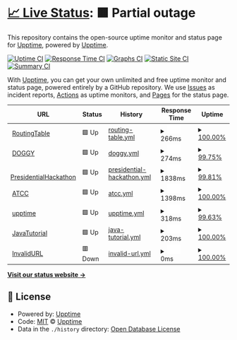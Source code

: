 # [📈 Live Status](https://demo.upptime.js.org): <!--live status--> **🟧 Partial outage**

This repository contains the open-source uptime monitor and status page for [Upptime](https://upptime.js.org), powered by [Upptime](https://github.com/upptime/upptime).

[![Uptime CI](https://github.com/upptime/upptime/workflows/Uptime%20CI/badge.svg)](https://github.com/upptime/upptime/actions?query=workflow%3A%22Uptime+CI%22)
[![Response Time CI](https://github.com/upptime/upptime/workflows/Response%20Time%20CI/badge.svg)](https://github.com/upptime/upptime/actions?query=workflow%3A%22Response+Time+CI%22)
[![Graphs CI](https://github.com/upptime/upptime/workflows/Graphs%20CI/badge.svg)](https://github.com/upptime/upptime/actions?query=workflow%3A%22Graphs+CI%22)
[![Static Site CI](https://github.com/upptime/upptime/workflows/Static%20Site%20CI/badge.svg)](https://github.com/upptime/upptime/actions?query=workflow%3A%22Static+Site+CI%22)
[![Summary CI](https://github.com/upptime/upptime/workflows/Summary%20CI/badge.svg)](https://github.com/upptime/upptime/actions?query=workflow%3A%22Summary+CI%22)

With [Upptime](https://upptime.js.org), you can get your own unlimited and free uptime monitor and status page, powered entirely by a GitHub repository. We use [Issues](https://github.com/upptime/upptime/issues) as incident reports, [Actions](https://github.com/upptime/upptime/actions) as uptime monitors, and [Pages](https://demo.upptime.js.org) for the status page.

<!--start: status pages-->
<!-- This summary is generated by Upptime (https://github.com/upptime/upptime) -->
<!-- Do not edit this manually, your changes will be overwritten -->
<!-- prettier-ignore -->
| URL | Status | History | Response Time | Uptime |
| --- | ------ | ------- | ------------- | ------ |
| <img alt="" src="https://favicons.githubusercontent.com/zh.wikipedia.org" height="13"> [RoutingTable](https://zh.wikipedia.org/zh-tw/路由表) | 🟩 Up | [routing-table.yml](https://github.com/kuan0323/uppptime/commits/HEAD/history/routing-table.yml) | <details><summary><img alt="Response time graph" src="./graphs/routing-table/response-time-week.png" height="20"> 266ms</summary><br><a href="https://demo.upptime.js.org/history/routing-table"><img alt="Response time 265" src="https://img.shields.io/endpoint?url=https%3A%2F%2Fraw.githubusercontent.com%2Fkuan0323%2Fuppptime%2FHEAD%2Fapi%2Frouting-table%2Fresponse-time.json"></a><br><a href="https://demo.upptime.js.org/history/routing-table"><img alt="24-hour response time 215" src="https://img.shields.io/endpoint?url=https%3A%2F%2Fraw.githubusercontent.com%2Fkuan0323%2Fuppptime%2FHEAD%2Fapi%2Frouting-table%2Fresponse-time-day.json"></a><br><a href="https://demo.upptime.js.org/history/routing-table"><img alt="7-day response time 266" src="https://img.shields.io/endpoint?url=https%3A%2F%2Fraw.githubusercontent.com%2Fkuan0323%2Fuppptime%2FHEAD%2Fapi%2Frouting-table%2Fresponse-time-week.json"></a><br><a href="https://demo.upptime.js.org/history/routing-table"><img alt="30-day response time 265" src="https://img.shields.io/endpoint?url=https%3A%2F%2Fraw.githubusercontent.com%2Fkuan0323%2Fuppptime%2FHEAD%2Fapi%2Frouting-table%2Fresponse-time-month.json"></a><br><a href="https://demo.upptime.js.org/history/routing-table"><img alt="1-year response time 265" src="https://img.shields.io/endpoint?url=https%3A%2F%2Fraw.githubusercontent.com%2Fkuan0323%2Fuppptime%2FHEAD%2Fapi%2Frouting-table%2Fresponse-time-year.json"></a></details> | <details><summary><a href="https://demo.upptime.js.org/history/routing-table">100.00%</a></summary><a href="https://demo.upptime.js.org/history/routing-table"><img alt="All-time uptime 100.00%" src="https://img.shields.io/endpoint?url=https%3A%2F%2Fraw.githubusercontent.com%2Fkuan0323%2Fuppptime%2FHEAD%2Fapi%2Frouting-table%2Fuptime.json"></a><br><a href="https://demo.upptime.js.org/history/routing-table"><img alt="24-hour uptime 100.00%" src="https://img.shields.io/endpoint?url=https%3A%2F%2Fraw.githubusercontent.com%2Fkuan0323%2Fuppptime%2FHEAD%2Fapi%2Frouting-table%2Fuptime-day.json"></a><br><a href="https://demo.upptime.js.org/history/routing-table"><img alt="7-day uptime 100.00%" src="https://img.shields.io/endpoint?url=https%3A%2F%2Fraw.githubusercontent.com%2Fkuan0323%2Fuppptime%2FHEAD%2Fapi%2Frouting-table%2Fuptime-week.json"></a><br><a href="https://demo.upptime.js.org/history/routing-table"><img alt="30-day uptime 100.00%" src="https://img.shields.io/endpoint?url=https%3A%2F%2Fraw.githubusercontent.com%2Fkuan0323%2Fuppptime%2FHEAD%2Fapi%2Frouting-table%2Fuptime-month.json"></a><br><a href="https://demo.upptime.js.org/history/routing-table"><img alt="1-year uptime 100.00%" src="https://img.shields.io/endpoint?url=https%3A%2F%2Fraw.githubusercontent.com%2Fkuan0323%2Fuppptime%2FHEAD%2Fapi%2Frouting-table%2Fuptime-year.json"></a></details>
| <img alt="" src="https://favicons.githubusercontent.com/coinmarketcap.com" height="13"> [DOGGY](https://coinmarketcap.com/zh-tw/currencies/doggy/) | 🟩 Up | [doggy.yml](https://github.com/kuan0323/uppptime/commits/HEAD/history/doggy.yml) | <details><summary><img alt="Response time graph" src="./graphs/doggy/response-time-week.png" height="20"> 274ms</summary><br><a href="https://demo.upptime.js.org/history/doggy"><img alt="Response time 384" src="https://img.shields.io/endpoint?url=https%3A%2F%2Fraw.githubusercontent.com%2Fkuan0323%2Fuppptime%2FHEAD%2Fapi%2Fdoggy%2Fresponse-time.json"></a><br><a href="https://demo.upptime.js.org/history/doggy"><img alt="24-hour response time 468" src="https://img.shields.io/endpoint?url=https%3A%2F%2Fraw.githubusercontent.com%2Fkuan0323%2Fuppptime%2FHEAD%2Fapi%2Fdoggy%2Fresponse-time-day.json"></a><br><a href="https://demo.upptime.js.org/history/doggy"><img alt="7-day response time 274" src="https://img.shields.io/endpoint?url=https%3A%2F%2Fraw.githubusercontent.com%2Fkuan0323%2Fuppptime%2FHEAD%2Fapi%2Fdoggy%2Fresponse-time-week.json"></a><br><a href="https://demo.upptime.js.org/history/doggy"><img alt="30-day response time 384" src="https://img.shields.io/endpoint?url=https%3A%2F%2Fraw.githubusercontent.com%2Fkuan0323%2Fuppptime%2FHEAD%2Fapi%2Fdoggy%2Fresponse-time-month.json"></a><br><a href="https://demo.upptime.js.org/history/doggy"><img alt="1-year response time 384" src="https://img.shields.io/endpoint?url=https%3A%2F%2Fraw.githubusercontent.com%2Fkuan0323%2Fuppptime%2FHEAD%2Fapi%2Fdoggy%2Fresponse-time-year.json"></a></details> | <details><summary><a href="https://demo.upptime.js.org/history/doggy">99.75%</a></summary><a href="https://demo.upptime.js.org/history/doggy"><img alt="All-time uptime 99.88%" src="https://img.shields.io/endpoint?url=https%3A%2F%2Fraw.githubusercontent.com%2Fkuan0323%2Fuppptime%2FHEAD%2Fapi%2Fdoggy%2Fuptime.json"></a><br><a href="https://demo.upptime.js.org/history/doggy"><img alt="24-hour uptime 98.22%" src="https://img.shields.io/endpoint?url=https%3A%2F%2Fraw.githubusercontent.com%2Fkuan0323%2Fuppptime%2FHEAD%2Fapi%2Fdoggy%2Fuptime-day.json"></a><br><a href="https://demo.upptime.js.org/history/doggy"><img alt="7-day uptime 99.75%" src="https://img.shields.io/endpoint?url=https%3A%2F%2Fraw.githubusercontent.com%2Fkuan0323%2Fuppptime%2FHEAD%2Fapi%2Fdoggy%2Fuptime-week.json"></a><br><a href="https://demo.upptime.js.org/history/doggy"><img alt="30-day uptime 99.88%" src="https://img.shields.io/endpoint?url=https%3A%2F%2Fraw.githubusercontent.com%2Fkuan0323%2Fuppptime%2FHEAD%2Fapi%2Fdoggy%2Fuptime-month.json"></a><br><a href="https://demo.upptime.js.org/history/doggy"><img alt="1-year uptime 99.88%" src="https://img.shields.io/endpoint?url=https%3A%2F%2Fraw.githubusercontent.com%2Fkuan0323%2Fuppptime%2FHEAD%2Fapi%2Fdoggy%2Fuptime-year.json"></a></details>
| <img alt="" src="https://favicons.githubusercontent.com/presidential-hackathon.taiwan.gov.tw" height="13"> [PresidentialHackathon](https://presidential-hackathon.taiwan.gov.tw) | 🟩 Up | [presidential-hackathon.yml](https://github.com/kuan0323/uppptime/commits/HEAD/history/presidential-hackathon.yml) | <details><summary><img alt="Response time graph" src="./graphs/presidential-hackathon/response-time-week.png" height="20"> 1838ms</summary><br><a href="https://demo.upptime.js.org/history/presidential-hackathon"><img alt="Response time 1979" src="https://img.shields.io/endpoint?url=https%3A%2F%2Fraw.githubusercontent.com%2Fkuan0323%2Fuppptime%2FHEAD%2Fapi%2Fpresidential-hackathon%2Fresponse-time.json"></a><br><a href="https://demo.upptime.js.org/history/presidential-hackathon"><img alt="24-hour response time 1545" src="https://img.shields.io/endpoint?url=https%3A%2F%2Fraw.githubusercontent.com%2Fkuan0323%2Fuppptime%2FHEAD%2Fapi%2Fpresidential-hackathon%2Fresponse-time-day.json"></a><br><a href="https://demo.upptime.js.org/history/presidential-hackathon"><img alt="7-day response time 1838" src="https://img.shields.io/endpoint?url=https%3A%2F%2Fraw.githubusercontent.com%2Fkuan0323%2Fuppptime%2FHEAD%2Fapi%2Fpresidential-hackathon%2Fresponse-time-week.json"></a><br><a href="https://demo.upptime.js.org/history/presidential-hackathon"><img alt="30-day response time 1979" src="https://img.shields.io/endpoint?url=https%3A%2F%2Fraw.githubusercontent.com%2Fkuan0323%2Fuppptime%2FHEAD%2Fapi%2Fpresidential-hackathon%2Fresponse-time-month.json"></a><br><a href="https://demo.upptime.js.org/history/presidential-hackathon"><img alt="1-year response time 1979" src="https://img.shields.io/endpoint?url=https%3A%2F%2Fraw.githubusercontent.com%2Fkuan0323%2Fuppptime%2FHEAD%2Fapi%2Fpresidential-hackathon%2Fresponse-time-year.json"></a></details> | <details><summary><a href="https://demo.upptime.js.org/history/presidential-hackathon">99.81%</a></summary><a href="https://demo.upptime.js.org/history/presidential-hackathon"><img alt="All-time uptime 99.91%" src="https://img.shields.io/endpoint?url=https%3A%2F%2Fraw.githubusercontent.com%2Fkuan0323%2Fuppptime%2FHEAD%2Fapi%2Fpresidential-hackathon%2Fuptime.json"></a><br><a href="https://demo.upptime.js.org/history/presidential-hackathon"><img alt="24-hour uptime 100.00%" src="https://img.shields.io/endpoint?url=https%3A%2F%2Fraw.githubusercontent.com%2Fkuan0323%2Fuppptime%2FHEAD%2Fapi%2Fpresidential-hackathon%2Fuptime-day.json"></a><br><a href="https://demo.upptime.js.org/history/presidential-hackathon"><img alt="7-day uptime 99.81%" src="https://img.shields.io/endpoint?url=https%3A%2F%2Fraw.githubusercontent.com%2Fkuan0323%2Fuppptime%2FHEAD%2Fapi%2Fpresidential-hackathon%2Fuptime-week.json"></a><br><a href="https://demo.upptime.js.org/history/presidential-hackathon"><img alt="30-day uptime 99.91%" src="https://img.shields.io/endpoint?url=https%3A%2F%2Fraw.githubusercontent.com%2Fkuan0323%2Fuppptime%2FHEAD%2Fapi%2Fpresidential-hackathon%2Fuptime-month.json"></a><br><a href="https://demo.upptime.js.org/history/presidential-hackathon"><img alt="1-year uptime 99.91%" src="https://img.shields.io/endpoint?url=https%3A%2F%2Fraw.githubusercontent.com%2Fkuan0323%2Fuppptime%2FHEAD%2Fapi%2Fpresidential-hackathon%2Fuptime-year.json"></a></details>
| <img alt="" src="https://favicons.githubusercontent.com/www.atcc.co" height="13"> [ATCC](https://www.atcc.co) | 🟩 Up | [atcc.yml](https://github.com/kuan0323/uppptime/commits/HEAD/history/atcc.yml) | <details><summary><img alt="Response time graph" src="./graphs/atcc/response-time-week.png" height="20"> 1398ms</summary><br><a href="https://demo.upptime.js.org/history/atcc"><img alt="Response time 1374" src="https://img.shields.io/endpoint?url=https%3A%2F%2Fraw.githubusercontent.com%2Fkuan0323%2Fuppptime%2FHEAD%2Fapi%2Fatcc%2Fresponse-time.json"></a><br><a href="https://demo.upptime.js.org/history/atcc"><img alt="24-hour response time 1444" src="https://img.shields.io/endpoint?url=https%3A%2F%2Fraw.githubusercontent.com%2Fkuan0323%2Fuppptime%2FHEAD%2Fapi%2Fatcc%2Fresponse-time-day.json"></a><br><a href="https://demo.upptime.js.org/history/atcc"><img alt="7-day response time 1398" src="https://img.shields.io/endpoint?url=https%3A%2F%2Fraw.githubusercontent.com%2Fkuan0323%2Fuppptime%2FHEAD%2Fapi%2Fatcc%2Fresponse-time-week.json"></a><br><a href="https://demo.upptime.js.org/history/atcc"><img alt="30-day response time 1374" src="https://img.shields.io/endpoint?url=https%3A%2F%2Fraw.githubusercontent.com%2Fkuan0323%2Fuppptime%2FHEAD%2Fapi%2Fatcc%2Fresponse-time-month.json"></a><br><a href="https://demo.upptime.js.org/history/atcc"><img alt="1-year response time 1374" src="https://img.shields.io/endpoint?url=https%3A%2F%2Fraw.githubusercontent.com%2Fkuan0323%2Fuppptime%2FHEAD%2Fapi%2Fatcc%2Fresponse-time-year.json"></a></details> | <details><summary><a href="https://demo.upptime.js.org/history/atcc">100.00%</a></summary><a href="https://demo.upptime.js.org/history/atcc"><img alt="All-time uptime 100.00%" src="https://img.shields.io/endpoint?url=https%3A%2F%2Fraw.githubusercontent.com%2Fkuan0323%2Fuppptime%2FHEAD%2Fapi%2Fatcc%2Fuptime.json"></a><br><a href="https://demo.upptime.js.org/history/atcc"><img alt="24-hour uptime 100.00%" src="https://img.shields.io/endpoint?url=https%3A%2F%2Fraw.githubusercontent.com%2Fkuan0323%2Fuppptime%2FHEAD%2Fapi%2Fatcc%2Fuptime-day.json"></a><br><a href="https://demo.upptime.js.org/history/atcc"><img alt="7-day uptime 100.00%" src="https://img.shields.io/endpoint?url=https%3A%2F%2Fraw.githubusercontent.com%2Fkuan0323%2Fuppptime%2FHEAD%2Fapi%2Fatcc%2Fuptime-week.json"></a><br><a href="https://demo.upptime.js.org/history/atcc"><img alt="30-day uptime 100.00%" src="https://img.shields.io/endpoint?url=https%3A%2F%2Fraw.githubusercontent.com%2Fkuan0323%2Fuppptime%2FHEAD%2Fapi%2Fatcc%2Fuptime-month.json"></a><br><a href="https://demo.upptime.js.org/history/atcc"><img alt="1-year uptime 100.00%" src="https://img.shields.io/endpoint?url=https%3A%2F%2Fraw.githubusercontent.com%2Fkuan0323%2Fuppptime%2FHEAD%2Fapi%2Fatcc%2Fuptime-year.json"></a></details>
| <img alt="" src="https://favicons.githubusercontent.com/upptime.js.org" height="13"> [upptime](https://upptime.js.org/docs/triggers) | 🟩 Up | [upptime.yml](https://github.com/kuan0323/uppptime/commits/HEAD/history/upptime.yml) | <details><summary><img alt="Response time graph" src="./graphs/upptime/response-time-week.png" height="20"> 318ms</summary><br><a href="https://demo.upptime.js.org/history/upptime"><img alt="Response time 327" src="https://img.shields.io/endpoint?url=https%3A%2F%2Fraw.githubusercontent.com%2Fkuan0323%2Fuppptime%2FHEAD%2Fapi%2Fupptime%2Fresponse-time.json"></a><br><a href="https://demo.upptime.js.org/history/upptime"><img alt="24-hour response time 269" src="https://img.shields.io/endpoint?url=https%3A%2F%2Fraw.githubusercontent.com%2Fkuan0323%2Fuppptime%2FHEAD%2Fapi%2Fupptime%2Fresponse-time-day.json"></a><br><a href="https://demo.upptime.js.org/history/upptime"><img alt="7-day response time 318" src="https://img.shields.io/endpoint?url=https%3A%2F%2Fraw.githubusercontent.com%2Fkuan0323%2Fuppptime%2FHEAD%2Fapi%2Fupptime%2Fresponse-time-week.json"></a><br><a href="https://demo.upptime.js.org/history/upptime"><img alt="30-day response time 327" src="https://img.shields.io/endpoint?url=https%3A%2F%2Fraw.githubusercontent.com%2Fkuan0323%2Fuppptime%2FHEAD%2Fapi%2Fupptime%2Fresponse-time-month.json"></a><br><a href="https://demo.upptime.js.org/history/upptime"><img alt="1-year response time 327" src="https://img.shields.io/endpoint?url=https%3A%2F%2Fraw.githubusercontent.com%2Fkuan0323%2Fuppptime%2FHEAD%2Fapi%2Fupptime%2Fresponse-time-year.json"></a></details> | <details><summary><a href="https://demo.upptime.js.org/history/upptime">99.63%</a></summary><a href="https://demo.upptime.js.org/history/upptime"><img alt="All-time uptime 99.82%" src="https://img.shields.io/endpoint?url=https%3A%2F%2Fraw.githubusercontent.com%2Fkuan0323%2Fuppptime%2FHEAD%2Fapi%2Fupptime%2Fuptime.json"></a><br><a href="https://demo.upptime.js.org/history/upptime"><img alt="24-hour uptime 97.38%" src="https://img.shields.io/endpoint?url=https%3A%2F%2Fraw.githubusercontent.com%2Fkuan0323%2Fuppptime%2FHEAD%2Fapi%2Fupptime%2Fuptime-day.json"></a><br><a href="https://demo.upptime.js.org/history/upptime"><img alt="7-day uptime 99.63%" src="https://img.shields.io/endpoint?url=https%3A%2F%2Fraw.githubusercontent.com%2Fkuan0323%2Fuppptime%2FHEAD%2Fapi%2Fupptime%2Fuptime-week.json"></a><br><a href="https://demo.upptime.js.org/history/upptime"><img alt="30-day uptime 99.82%" src="https://img.shields.io/endpoint?url=https%3A%2F%2Fraw.githubusercontent.com%2Fkuan0323%2Fuppptime%2FHEAD%2Fapi%2Fupptime%2Fuptime-month.json"></a><br><a href="https://demo.upptime.js.org/history/upptime"><img alt="1-year uptime 99.82%" src="https://img.shields.io/endpoint?url=https%3A%2F%2Fraw.githubusercontent.com%2Fkuan0323%2Fuppptime%2FHEAD%2Fapi%2Fupptime%2Fuptime-year.json"></a></details>
| <img alt="" src="https://favicons.githubusercontent.com/www.tutorialspoint.com" height="13"> [JavaTutorial](https://www.tutorialspoint.com/java/index.htm) | 🟩 Up | [java-tutorial.yml](https://github.com/kuan0323/uppptime/commits/HEAD/history/java-tutorial.yml) | <details><summary><img alt="Response time graph" src="./graphs/java-tutorial/response-time-week.png" height="20"> 203ms</summary><br><a href="https://demo.upptime.js.org/history/java-tutorial"><img alt="Response time 183" src="https://img.shields.io/endpoint?url=https%3A%2F%2Fraw.githubusercontent.com%2Fkuan0323%2Fuppptime%2FHEAD%2Fapi%2Fjava-tutorial%2Fresponse-time.json"></a><br><a href="https://demo.upptime.js.org/history/java-tutorial"><img alt="24-hour response time 168" src="https://img.shields.io/endpoint?url=https%3A%2F%2Fraw.githubusercontent.com%2Fkuan0323%2Fuppptime%2FHEAD%2Fapi%2Fjava-tutorial%2Fresponse-time-day.json"></a><br><a href="https://demo.upptime.js.org/history/java-tutorial"><img alt="7-day response time 203" src="https://img.shields.io/endpoint?url=https%3A%2F%2Fraw.githubusercontent.com%2Fkuan0323%2Fuppptime%2FHEAD%2Fapi%2Fjava-tutorial%2Fresponse-time-week.json"></a><br><a href="https://demo.upptime.js.org/history/java-tutorial"><img alt="30-day response time 183" src="https://img.shields.io/endpoint?url=https%3A%2F%2Fraw.githubusercontent.com%2Fkuan0323%2Fuppptime%2FHEAD%2Fapi%2Fjava-tutorial%2Fresponse-time-month.json"></a><br><a href="https://demo.upptime.js.org/history/java-tutorial"><img alt="1-year response time 183" src="https://img.shields.io/endpoint?url=https%3A%2F%2Fraw.githubusercontent.com%2Fkuan0323%2Fuppptime%2FHEAD%2Fapi%2Fjava-tutorial%2Fresponse-time-year.json"></a></details> | <details><summary><a href="https://demo.upptime.js.org/history/java-tutorial">100.00%</a></summary><a href="https://demo.upptime.js.org/history/java-tutorial"><img alt="All-time uptime 100.00%" src="https://img.shields.io/endpoint?url=https%3A%2F%2Fraw.githubusercontent.com%2Fkuan0323%2Fuppptime%2FHEAD%2Fapi%2Fjava-tutorial%2Fuptime.json"></a><br><a href="https://demo.upptime.js.org/history/java-tutorial"><img alt="24-hour uptime 100.00%" src="https://img.shields.io/endpoint?url=https%3A%2F%2Fraw.githubusercontent.com%2Fkuan0323%2Fuppptime%2FHEAD%2Fapi%2Fjava-tutorial%2Fuptime-day.json"></a><br><a href="https://demo.upptime.js.org/history/java-tutorial"><img alt="7-day uptime 100.00%" src="https://img.shields.io/endpoint?url=https%3A%2F%2Fraw.githubusercontent.com%2Fkuan0323%2Fuppptime%2FHEAD%2Fapi%2Fjava-tutorial%2Fuptime-week.json"></a><br><a href="https://demo.upptime.js.org/history/java-tutorial"><img alt="30-day uptime 100.00%" src="https://img.shields.io/endpoint?url=https%3A%2F%2Fraw.githubusercontent.com%2Fkuan0323%2Fuppptime%2FHEAD%2Fapi%2Fjava-tutorial%2Fuptime-month.json"></a><br><a href="https://demo.upptime.js.org/history/java-tutorial"><img alt="1-year uptime 100.00%" src="https://img.shields.io/endpoint?url=https%3A%2F%2Fraw.githubusercontent.com%2Fkuan0323%2Fuppptime%2FHEAD%2Fapi%2Fjava-tutorial%2Fuptime-year.json"></a></details>
| <img alt="" src="https://favicons.githubusercontent.com/www.tutorialspo.com" height="13"> [InvalidURL](https://www.tutorialspo.com/java/index.htm) | 🟥 Down | [invalid-url.yml](https://github.com/kuan0323/uppptime/commits/HEAD/history/invalid-url.yml) | <details><summary><img alt="Response time graph" src="./graphs/invalid-url/response-time-week.png" height="20"> 0ms</summary><br><a href="https://demo.upptime.js.org/history/invalid-url"><img alt="Response time 0" src="https://img.shields.io/endpoint?url=https%3A%2F%2Fraw.githubusercontent.com%2Fkuan0323%2Fuppptime%2FHEAD%2Fapi%2Finvalid-url%2Fresponse-time.json"></a><br><a href="https://demo.upptime.js.org/history/invalid-url"><img alt="24-hour response time 0" src="https://img.shields.io/endpoint?url=https%3A%2F%2Fraw.githubusercontent.com%2Fkuan0323%2Fuppptime%2FHEAD%2Fapi%2Finvalid-url%2Fresponse-time-day.json"></a><br><a href="https://demo.upptime.js.org/history/invalid-url"><img alt="7-day response time 0" src="https://img.shields.io/endpoint?url=https%3A%2F%2Fraw.githubusercontent.com%2Fkuan0323%2Fuppptime%2FHEAD%2Fapi%2Finvalid-url%2Fresponse-time-week.json"></a><br><a href="https://demo.upptime.js.org/history/invalid-url"><img alt="30-day response time 0" src="https://img.shields.io/endpoint?url=https%3A%2F%2Fraw.githubusercontent.com%2Fkuan0323%2Fuppptime%2FHEAD%2Fapi%2Finvalid-url%2Fresponse-time-month.json"></a><br><a href="https://demo.upptime.js.org/history/invalid-url"><img alt="1-year response time 0" src="https://img.shields.io/endpoint?url=https%3A%2F%2Fraw.githubusercontent.com%2Fkuan0323%2Fuppptime%2FHEAD%2Fapi%2Finvalid-url%2Fresponse-time-year.json"></a></details> | <details><summary><a href="https://demo.upptime.js.org/history/invalid-url">100.00%</a></summary><a href="https://demo.upptime.js.org/history/invalid-url"><img alt="All-time uptime 100.00%" src="https://img.shields.io/endpoint?url=https%3A%2F%2Fraw.githubusercontent.com%2Fkuan0323%2Fuppptime%2FHEAD%2Fapi%2Finvalid-url%2Fuptime.json"></a><br><a href="https://demo.upptime.js.org/history/invalid-url"><img alt="24-hour uptime 100.00%" src="https://img.shields.io/endpoint?url=https%3A%2F%2Fraw.githubusercontent.com%2Fkuan0323%2Fuppptime%2FHEAD%2Fapi%2Finvalid-url%2Fuptime-day.json"></a><br><a href="https://demo.upptime.js.org/history/invalid-url"><img alt="7-day uptime 100.00%" src="https://img.shields.io/endpoint?url=https%3A%2F%2Fraw.githubusercontent.com%2Fkuan0323%2Fuppptime%2FHEAD%2Fapi%2Finvalid-url%2Fuptime-week.json"></a><br><a href="https://demo.upptime.js.org/history/invalid-url"><img alt="30-day uptime 100.00%" src="https://img.shields.io/endpoint?url=https%3A%2F%2Fraw.githubusercontent.com%2Fkuan0323%2Fuppptime%2FHEAD%2Fapi%2Finvalid-url%2Fuptime-month.json"></a><br><a href="https://demo.upptime.js.org/history/invalid-url"><img alt="1-year uptime 100.00%" src="https://img.shields.io/endpoint?url=https%3A%2F%2Fraw.githubusercontent.com%2Fkuan0323%2Fuppptime%2FHEAD%2Fapi%2Finvalid-url%2Fuptime-year.json"></a></details>

<!--end: status pages-->

[**Visit our status website →**](https://demo.upptime.js.org)

## 📄 License

- Powered by: [Upptime](https://github.com/upptime/upptime)
- Code: [MIT](./LICENSE) © [Upptime](https://upptime.js.org)
- Data in the `./history` directory: [Open Database License](https://opendatacommons.org/licenses/odbl/1-0/)
